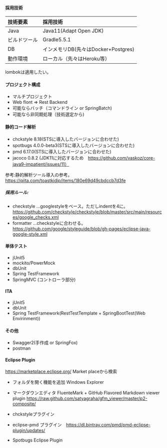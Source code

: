 
#### 採用技術
| 技術要素 | 採用技術 |
|:---|:---|
|Java    |Java11(Adapt Open JDK)    |
 | ビルドツール |Gradle5.5.1   |
|DB    |インメモリDB(先々はDocker+Postgres)   |
 |動作環境    |ローカル（先々はHeroku等）   |

lombokは適用したい。

#### プロジェクト構成
* マルチプロジェクト
* Web flont => Rest Backend
* 可能ならバッチ（コマンドライン or SpringBatch)
* 可能なら非同期処理（技術選定から)

#### 静的コード解析
* chckstyle 8.18(STSに導入したバージョンに合わせた)
* spotbugs 4.0.0-beta3(STSに導入したバージョンに合わせた)
* pmd 6.17.0(STSに導入したバージョンに合わせた)
* jacoco 0.8.2  (JDK11に対応するため　https://github.com/vaskoz/core-java9-impatient/issues/11）

参考:静的解析ツール導入の参考。
https://qiita.com/toastkidjp/items/180e69d49cbdccb7d3fe

##### 採用ルール:
* checkstyle …googlestyleをベース。ただしindentを4に。 
https://github.com/checkstyle/checkstyle/blob/master/src/main/resources/google_checks.xml
* formatter …checkstyleに合わせる。
https://github.com/google/styleguide/blob/gh-pages/eclipse-java-google-style.xml

#### 単体テスト
* jUnit5
* mockito/PowerMock
* dbUnit
* Spring TestFramework
* SpringMVC (コントローラ部分)

#### ITA
* jUnit5
* dbUnit
* Spring TestFramework(RestTestTemplate + SpringBootTest(Web Envirinment))

#### その他
* Swagger2(手作成 or SpringFox)
* postman
  
#### Eclipse Plugin
https://marketplace.eclipse.org/
Market placeから検索

* フォルダを開く機能を追加
Windows Explorer

* マークダウンエディタ
FluenteMark + GitHub Flavored Markdown viewer plugin
https://raw.github.com/satyagraha/gfm_viewer/master/p2-composite/

* chckstyleプラグイン
* eclipse-pmd プラグイン　https://dl.bintray.com/pmd/pmd-eclipse-plugin/updates/
* Spotbugs Eclipse Plugin
